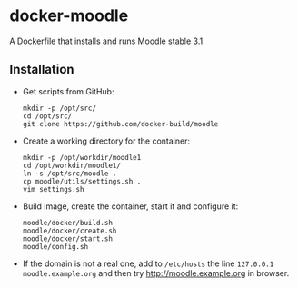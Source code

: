 docker-moodle
=============

A Dockerfile that installs and runs Moodle stable 3.1.

## Installation

  - Get scripts from GitHub:
    ```
    mkdir -p /opt/src/
    cd /opt/src/
    git clone https://github.com/docker-build/moodle
    ```

  - Create a working directory for the container:
    ```
    mkdir -p /opt/workdir/moodle1
    cd /opt/workdir/moodle1/
    ln -s /opt/src/moodle .
    cp moodle/utils/settings.sh .
    vim settings.sh
    ```

  - Build image, create the container, start it and configure it:
    ```
    moodle/docker/build.sh
    moodle/docker/create.sh
    moodle/docker/start.sh
    moodle/config.sh
    ```

  - If the domain is not a real one, add to `/etc/hosts` the line
    `127.0.0.1 moodle.example.org` and then try
    http://moodle.example.org in browser.
